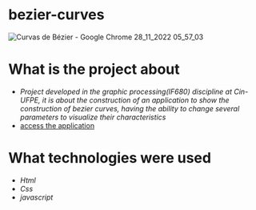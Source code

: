 # bezier-curves

![Curvas de Bézier - Google Chrome 28_11_2022 05_57_03](https://user-images.githubusercontent.com/72039442/204235591-8bd131e9-57e1-4ed3-b119-31b697784034.png)

# What is the project about
  - *Project developed in the graphic processing(IF680) discipline at Cin-UFPE, it is about the construction of an application to show the construction of bezier curves, having the ability to change several parameters to visualize their characteristics*
  - [access the application](https://bezier-curves-mocha.vercel.app/)

# What technologies were used
   - *Html*
   - *Css*
   - *javascript*

